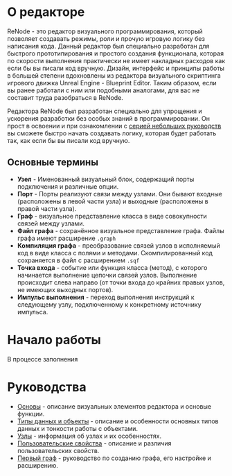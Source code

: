# О редакторе
ReNode - это редактор визуального программирования, который позволяет создавать режимы, роли и прочую игровую логику без написания кода. Данный редактор был специально разработан для быстрого прототипирования и простого создания функционала, которая по скорости выполнения практически не имеет накладных расходов как если бы вы писали код вручную. Дизайн, интерфейс и принципы работы в большей степени вдохновлены из редактора визуального скриптинга игрового движка Unreal Engine - Blueprint Editor. Таким образом, если вы ранее работали с ним или подобными аналогами, для вас не составит труда разобраться в ReNode.

Редактора ReNode был разработан специально для упрощения и ускорения разработки без особых знаний в программировании. Он прост в освоении и при ознакомлении с [серией небольших руководств](#руководства) вы сможете быстро начать создавать логику, которая будет работать так, как если бы вы писали код вручную.

## Основные термины
- **Узел** - Именованный визуальный блок, содержащий порты подключения и различные опции.
- **Порт** - Порты реализуют связи между узлами. Они бывают входные (расположены в левой части узла) и выходные (расположены в правой части узла).
- **Граф** - визуальное представление класса в виде совокупности связей между узлами.
- **Файл графа** - сохранённое визуальное представление графа. Файлы графа имеют расширение `.graph`
- **Компиляция графа** - преобразование связей узлов в исполняемый код в виде класса с полями и методами. Скомпилированный код сохраняется в файл с расширением `.sqf`
- **Точка входа** - событие или функция класса (метод), с которого начинается выполнение цепочки связей узлов. Выполнение происходит слева направо (от точки входа до крайних правых узлов, не имеющих выходных портов).
- **Импульс выполнения** - переход выполнения инструкций к следующему узлу, подключенному к конкретному источнику импульса.

# Начало работы

В процессе заполнения

# Руководства
* [Основы](Basics.md) - описание визуальных элементов редактора и основые функции.
* [Типы данных и объекты](Datatypes.md) - описание и особенности основных типов данных и тонкости работы с объектами.
* [Узлы](Nodes.md) - информация об узлах и их особенностях.
* [Пользовательские свойства](UserProps.md) - описание и различия пользовательских свойств.
* [Первый граф](First_graph.md) - руководство по созданию графа, его настройке и расширению.